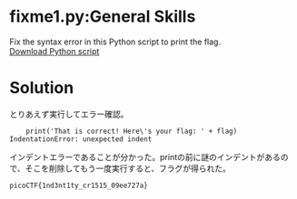 # fixme1.py:General Skills

Fix the syntax error in this Python script to print the flag.\
[Download Python script]()

# Solution

とりあえず実行してエラー確認。
```
    print('That is correct! Here\'s your flag: ' + flag)
IndentationError: unexpected indent
```
インデントエラーであることが分かった。printの前に謎のインデントがあるので、そこを削除してもう一度実行すると、フラグが得られた。

`picoCTF{1nd3nt1ty_cr1515_09ee727a}`
